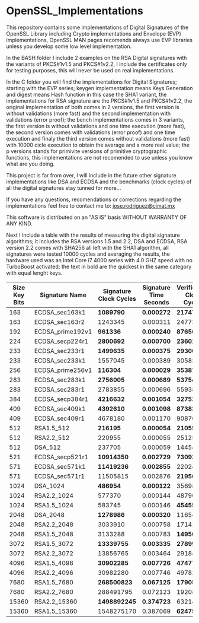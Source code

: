 # OpenSSL_Implementations

This repository contains some implementations of Digital Signatures of the OpenSSL Library including Crypto implementations and Envelope (EVP) implementations, OpenSSL MAN pages recomends always use EVP libraries unless you develop some low level implementation.

In the BASH folder I include 2 examples on the RSA Digital signatures with the variants of PKCS#1v1.5 and PKCS#1v2.2, I include the certificates only for testing purposes, this will never be used on real implementations. 

In the C folder you will find the implementations for Digital Signatures; starting with the EVP series; keygen implementation means Keys Generation and digest means Hash function in this case the SHA1 variant, the implementations for RSA signature are the PKCS#1v1.5 and PKCS#1v2.2, the original implementation of both comes in 2 versions, the first version is without validations (more fast) and the second implementation with validations (error proof); the bench implementations comes in 3 variants, the first version is without validations and one time execution (more fast), the second version comes with validations (error proof) and one time execution and finaly the third version comes without validations (more fast) with 10000 cicle execution to obtain the average and a more real value; the p versions stands for primivite versions of primitive cryptographic functions, this implementations are not recomended to use unless you know what are you doing.

This project is far from over, I will include in the future other signature implementations like DSA and ECDSA and the benchmarks (clock cycles) of all the digital signatures stay tunned for more...

If you have any questions, recomendations or corrections regarding the implementations feel free to contact me to: jose.rodriguez@cimat.mx

This software is distributed on an "AS IS" basis WITHOUT WARRANTY OF ANY KIND.

Next I include a table with the results of measuring the digital signature algorithms; it includes the RSA versions 1.5 and 2.2, DSA and ECDSA, RSA version 2.2 comes with SHA256 all left with the SHA1 algorithm, all signatures were tested 10000 cycles and averaging the results, the hardware used was an Intel Core i7 4000 series with 4.0 GHZ speed with no TurboBoost activated; the text in bold are the quickest in the same category with equal lenght keys.

|	**Size Key Bits**	|	**Signature Name**	|	**Signature Clock Cycles**	|	**Signature Time Seconds**	|	**Verification Clock Cycles**	|	**Verification Time Seconds**	|
|	---	|	---	|	---	|	---	|	---	|	---	|
|	163	|	ECDSA_sec163k1	|	**1089790**	|	**0.000272**	|	**2174745**	|	**0.000544**	|
|	163	|	ECDSA_sec163r2	|	1243345	|	0.000311	|	2477345	|	0.000619	|
|	192	|	ECDSA_prime192v1	|	**961336**	|	**0.000240**	|	**876500**	|	**0.000219**	|
|	224	|	ECDSA_secp224r1	|	**2800692**	|	**0.000700**	|	**2360116**	|	**0.000590**	|
|	233	|	ECDSA_sec233r1	|	**1499635**	|	**0.000375**	|	**2930005**	|	**0.000733**	|
|	233	|	ECDSA_sec233k1	|	1557045	|	0.000389	|	3058320	|	0.000765	|
|	256	|	ECDSA_prime256v1	|	**116304**	|	**0.000029**	|	**353872**	|	**0.000088**	|
|	283	|	ECDSA_sec283k1	|	**2756005**	|	**0.000689**	|	**5375475**	|	**0.001344**	|
|	283	|	ECDSA_sec283r1	|	2783855	|	0.000696	|	5593895	|	0.001398	|
|	384	|	ECDSA_secp384r1	|	**4216632**	|	**0.001054**	|	**3275324**	|	**0.000819**	|
|	409	|	ECDSA_sec409k1	|	**4392610**	|	**0.001098**	|	**8738375**	|	**0.002185**	|
|	409	|	ECDSA_sec409r1	|	4678180	|	0.001170	|	9087685	|	0.002272	|
|	512	|	RSA1.5_512	|	**216195**	|	**0.000054**	|	**21055**	|	**0.000005**	|
|	512	|	RSA2.2_512	|	220955	|	0.000055	|	25125	|	0.000006	|
|	512	|	DSA_512	|	237705	|	0.000059	|	144544	|	0.000036	|
|	521	|	ECDSA_secp521r1	|	**10914350**	|	**0.002729**	|	**7309250**	|	**0.001827**	|
|	571	|	ECDSA_sec571k1	|	**11419236**	|	**0.002855**	|	22024986	|	0.005506	|
|	571	|	ECDSA_sec571r1	|	11505815	|	0.002876	|	**21956915**	|	**0.005489**	|
|	1024	|	DSA_1024	|	**486954**	|	**0.000122**	|	356984	|	0.000089	|
|	1024	|	RSA2.2_1024	|	577370	|	0.000144	|	48790	|	0.000012	|
|	1024	|	RSA1.5_1024	|	583745	|	0.000146	|	**45455**	|	**0.000011**	|
|	2048	|	DSA_2048	|	**1278986**	|	**0.000320**	|	1165440	|	0.000291	|
|	2048	|	RSA2.2_2048	|	3033910	|	0.000758	|	171410	|	0.000043	|
|	2048	|	RSA1.5_2048	|	3133288	|	0.000783	|	**149508**	|	**0.000037**	|
|	3072	|	RSA1.5_3072	|	**13339755**	|	**0.003335**	|	**278995**	|	**0.000070**	|
|	3072	|	RSA2.2_3072	|	13856765	|	0.003464	|	291845	|	0.000073	|
|	4096	|	RSA1.5_4096	|	**30902285**	|	**0.007726**	|	**474770**	|	**0.000119**	|
|	4096	|	RSA2.2_4096	|	30982280	|	0.007746	|	497820	|	0.000124	|
|	7680	|	RSA1.5_7680	|	**268500823**	|	**0.067125**	|	**1790554**	|	**0.000448**	|
|	7680	|	RSA2.2_7680	|	288491795	|	0.072123	|	1920852	|	0.000480	|
|	15360	|	RSA2.2_15360	|	**1498892245**	|	**0.374723**	|	6321415	|	0.001580	|
|	15360	|	RSA1.5_15360	|	1548275170	|	0.387069	|	**6247540**	|	**0.001562**	|
